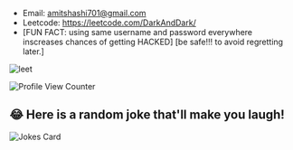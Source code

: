 
- Email: amitshashi701@gmail.com
- Leetcode: https://leetcode.com/DarkAndDark/ 
- [FUN FACT: using same username and password everywhere inscreases chances of getting HACKED]
[be safe!!! to avoid regretting later.]


![leet](https://user-images.githubusercontent.com/73923245/232561950-c41b7cf0-c1c0-4ce4-9228-7bde81b19434.JPG)



![ Profile View Counter](https://komarev.com/ghpvc/?username=AmitShashi)



## 😂 Here is a random joke that'll make you laugh!
![Jokes Card](https://readme-jokes.vercel.app/api)


